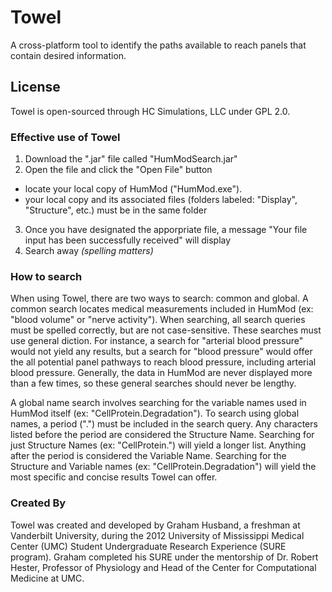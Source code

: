 # Towel

A cross-platform tool to identify the paths available to reach panels that contain desired information.

## License
Towel is open-sourced through HC Simulations, LLC under GPL 2.0.

### Effective use of Towel
1. Download the ".jar" file called "HumModSearch.jar"
2. Open the file and click the "Open File" button 
  * locate your local copy of HumMod ("HumMod.exe").
  * your local copy and its associated files (folders labeled: "Display", "Structure", etc.) must be in the same folder
3. Once you have designated the apporpriate file, a message "Your file input has been successfully received" will display
4. Search away *(spelling matters)*

### How to search

When using Towel, there are two ways to search: common and global.
A common search locates medical measurements included in HumMod (ex: "blood volume" or "nerve activity").
When searching, all search queries must be spelled correctly, but are not case-sensitive.
These searches must use general diction. For instance, a search for "arterial blood pressure" would not yield any results,
but a search for "blood pressure" would offer the all potential panel pathways to reach blood pressure, including
arterial blood pressure. Generally, the data in HumMod are never displayed more than a few times, so these general 
searches should never be lengthy.

A global name search involves searching for the variable names used in HumMod itself (ex: "CellProtein.Degradation").
To search using global names, a period (".") must be included in the search query.
Any characters listed before the period are considered the Structure Name. Searching for just Structure Names
(ex: "CellProtein.") will yield a longer list. Anything after the period is considered the Variable Name. Searching for
the Structure and Variable names (ex: "CellProtein.Degradation") will yield the most specific and concise results Towel
can offer.

### Created By
Towel was created and developed by Graham Husband, a freshman at Vanderbilt University, during the 2012 University of Mississippi Medical Center (UMC) Student Undergraduate Research Experience (SURE program). Graham completed his SURE under the mentorship of Dr. Robert Hester, Professor of Physiology and Head of the Center for Computational Medicine at UMC.